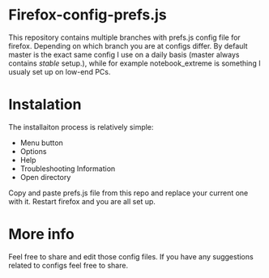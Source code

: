 # Firefox-config-prefs.js
This repository contains multiple branches with prefs.js config file for firefox.  Depending on which branch you are at configs differ. By default master is the exact same config I use on a daily basis (master always contains *stable* setup.), while for example notebook_extreme is something I usualy set up on low-end PCs.

# Instalation
The installaiton process is relatively simple:
* Menu button
* Options
* Help
* Troubleshooting Information
* Open directory

Copy and paste prefs.js file from this repo and replace your current one with it. Restart firefox and you are all set up.

# More info
Feel free to share and edit those config files. If you have any suggestions related to configs feel free to share.
